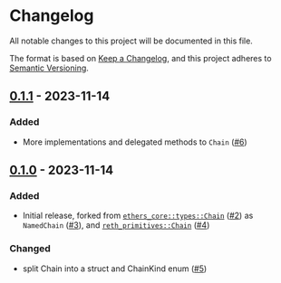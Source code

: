 # Changelog

All notable changes to this project will be documented in this file.

The format is based on [Keep a Changelog](https://keepachangelog.com/en/1.1.0/),
and this project adheres to [Semantic Versioning](https://semver.org/spec/v2.0.0.html).

## [0.1.1](https://github.com/alloy-rs/chains/releases/tag/v0.1.1) - 2023-11-14

### Added

- More implementations and delegated methods to `Chain` ([#6])

[#6]: https://github.com/alloy-rs/chains/pull/6

## [0.1.0](https://github.com/alloy-rs/chains/releases/tag/v0.1.0) - 2023-11-14

### Added

- Initial release, forked from [`ethers_core::types::Chain`](https://github.com/gakonst/ethers-rs/blob/f97bb1db0e34727d7d74549bba5f6e246d760c13/ethers-core/src/types/chain.rs#L55) ([#2]) as `NamedChain` ([#3]), and [`reth_primitives::Chain`](https://github.com/paradigmxyz/reth/blob/8ecd90b884d1ae9cf9119a743b658a4a6dd110c1/crates/primitives/src/chain/mod.rs#L97) ([#4])

### Changed

- split Chain into a struct and ChainKind enum ([#5])

[#2]: https://github.com/alloy-rs/chains/pull/2
[#3]: https://github.com/alloy-rs/chains/pull/3
[#4]: https://github.com/alloy-rs/chains/pull/4
[#5]: https://github.com/alloy-rs/chains/pull/5
